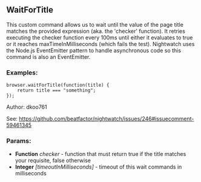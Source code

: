 

<!-- Start es6/commands/waitForTitle.js -->

## WaitForTitle

This custom command allows us to wait until the value of the page title matches the provided expression
(aka. the 'checker' function).
It retries executing the checker function every 100ms until either it evaluates to true or it reaches
maxTimeInMilliseconds (which fails the test).
Nightwatch uses the Node.js EventEmitter pattern to handle asynchronous code so this command is also an EventEmitter.
### Examples:

    browser.waitForTitle(function(title) {
        return title === "something";
    });

Author: dkoo761

See: https://github.com/beatfactor/nightwatch/issues/246#issuecomment-59461345

### Params:

* **Function** *checker* - function that must return true if the title matches your requisite, false otherwise
* **Integer** *[timeoutInMilliseconds]* - timeout of this wait commands in milliseconds

<!-- End es6/commands/waitForTitle.js -->

